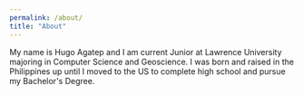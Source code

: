```yaml
---
permalink: /about/
title: "About"
---
```


My name is Hugo Agatep and I am current Junior at Lawrence University majoring in Computer Science and Geoscience. I was born and raised in the Philippines up until I moved
to the US to complete high school and pursue my Bachelor's Degree. 